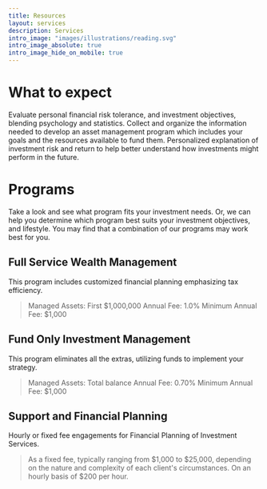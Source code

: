 ```yaml
---
title: Resources
layout: services
description: Services
intro_image: "images/illustrations/reading.svg"
intro_image_absolute: true
intro_image_hide_on_mobile: true
---
```


# What to expect

Evaluate personal financial risk tolerance, and investment objectives, blending psychology and statistics.
Collect and organize the information needed to develop an asset management program which includes your goals and the resources available to fund them.
Personalized explanation of investment risk and return to help better understand how investments might perform in the future.

# Programs

Take a look and see what program fits your investment needs. Or, we can help you determine which program best suits your investment objectives, and lifestyle. You may find that a combination of our programs may work best for you.

## Full Service Wealth Management

This program includes customized financial planning emphasizing tax efficiency.

> Managed Assets: First $1,000,000
> Annual Fee: 1.0%
> Minimum Annual Fee: $1,000

## Fund Only Investment Management

This program eliminates all the extras, utilizing funds to implement your strategy.

> Managed Assets: Total balance
> Annual Fee: 0.70%
> Minimum Annual Fee: $1,000

## Support and Financial Planning

Hourly or fixed fee engagements for Financial Planning of Investment Services.

> As a fixed fee, typically ranging from $1,000 to $25,000, depending on the nature and complexity of each client's circumstances.
> On an hourly basis of $200 per hour.
